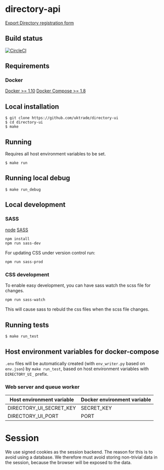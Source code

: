 # directory-api
[Export Directory registration form](https://www.directory.exportingisgreat.gov.uk/)

## Build status

[![CircleCI](https://circleci.com/gh/uktrade/directory-ui/tree/master.svg?style=svg)](https://circleci.com/gh/uktrade/directory-ui/tree/master)

## Requirements

### Docker
[Docker >= 1.10](https://docs.docker.com/engine/installation/) 
[Docker Compose >= 1.8](https://docs.docker.com/compose/install/)


## Local installation

    $ git clone https://github.com/uktrade/directory-ui
    $ cd directory-ui
    $ make

## Running
Requires all host environment variables to be set.

    $ make run

## Running local debug

    $ make run_debug

## Local development

### SASS
[node](https://nodejs.org/en/download/)
[SASS](http://sass-lang.com/)

```bash
npm install
npm run sass-dev
```

For updating CSS under version control run:
```bash
npm run sass-prod
```

### CSS development

To enable easy development, you can have sass watch the scss file for changes.

```bash
npm run sass-watch
```

This will cause sass to rebuld the css files when the scss file changes.

## Running tests

    $ make run_test

## Host environment variables for docker-compose
``.env`` files will be automatically created (with ``env_writer.py`` based on ``env.json``) by ``make run_test``, based on host environment variables with ``DIRECTORY_UI_`` prefix.

### Web server and queue worker
| Host environment variable | Docker environment variable  |
| ------------- | ------------- |
| DIRECTORY_UI_SECRET_KEY | SECRET_KEY |
| DIRECTORY_UI_PORT | PORT |


# Session

We use signed cookies as the session backend. The reason for this is to avoid using a database. We therefore must avoid storing non-trivial data in the session, because the browser will be exposed to the data.
